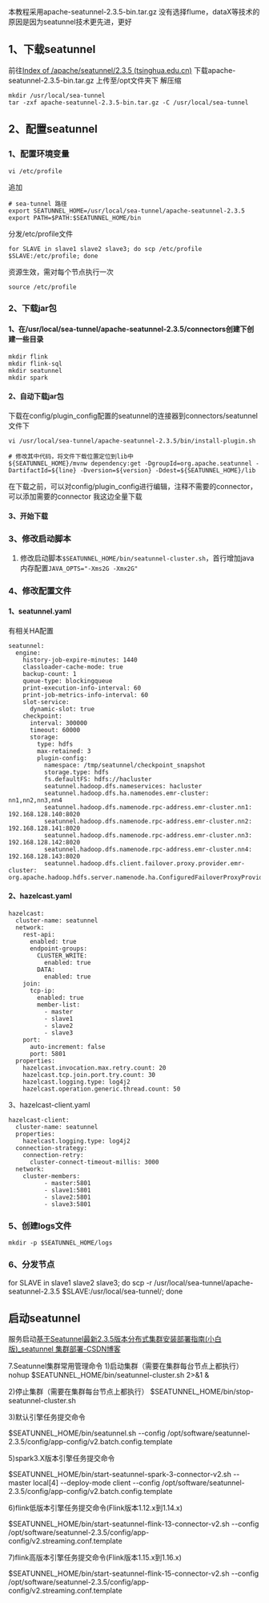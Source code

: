 本教程采用apache-seatunnel-2.3.5-bin.tar.gz
没有选择flume，dataX等技术的原因是因为seatunnel技术更先进，更好
## 1、下载seatunnel
前往[Index of /apache/seatunnel/2.3.5 (tsinghua.edu.cn)](https://mirrors.tuna.tsinghua.edu.cn/apache/seatunnel/2.3.5/)
下载apache-seatunnel-2.3.5-bin.tar.gz
上传至/opt文件夹下
解压缩
```shell
mkdir /usr/local/sea-tunnel
tar -zxf apache-seatunnel-2.3.5-bin.tar.gz -C /usr/local/sea-tunnel
```
## 2、配置seatunnel
### 1、配置环境变量
```shell
vi /etc/profile
```
追加
```
# sea-tunnel 路径
export SEATUNNEL_HOME=/usr/local/sea-tunnel/apache-seatunnel-2.3.5
export PATH=$PATH:$SEATUNNEL_HOME/bin
```

分发/etc/profile文件
```shell
for SLAVE in slave1 slave2 slave3; do scp /etc/profile $SLAVE:/etc/profile; done
```

资源生效，需对每个节点执行一次
```shell
source /etc/profile
```
### 2、下载jar包
#### 1、在/usr/local/sea-tunnel/apache-seatunnel-2.3.5/connectors创建下创建一些目录
```shell
mkdir flink  
mkdir flink-sql  
mkdir seatunnel  
mkdir spark
```
#### 2、自动下载jar包
下载在config/plugin_config配置的seatunnel的连接器到connectors/seatunnel文件下
```shell
vi /usr/local/sea-tunnel/apache-seatunnel-2.3.5/bin/install-plugin.sh
```
```
# 修改其中代码，将文件下载位置定位到lib中
${SEATUNNEL_HOME}/mvnw dependency:get -DgroupId=org.apache.seatunnel -DartifactId=${line} -Dversion=${version} -Ddest=${SEATUNNEL_HOME}/lib
```
在下载之前，可以对config/plugin_config进行编辑，注释不需要的connector，可以添加需要的connector
我这边全量下载
#### 3、开始下载


### 3、修改启动脚本
1. 修改启动脚本`$SEATUNNEL_HOME/bin/seatunnel-cluster.sh`，首行增加java内存配置`JAVA_OPTS="-Xms2G -Xmx2G"`
### 4、修改配置文件
#### 1、seatunnel.yaml 
有相关HA配置
```
seatunnel:
  engine:
    history-job-expire-minutes: 1440
    classloader-cache-mode: true
    backup-count: 1
    queue-type: blockingqueue
    print-execution-info-interval: 60
    print-job-metrics-info-interval: 60
    slot-service:
      dynamic-slot: true
    checkpoint:
      interval: 300000
      timeout: 60000
      storage:
        type: hdfs
        max-retained: 3
        plugin-config:
          namespace: /tmp/seatunnel/checkpoint_snapshot
          storage.type: hdfs
          fs.defaultFS: hdfs://hacluster
          seatunnel.hadoop.dfs.nameservices: hacluster
          seatunnel.hadoop.dfs.ha.namenodes.emr-cluster: nn1,nn2,nn3,nn4
          seatunnel.hadoop.dfs.namenode.rpc-address.emr-cluster.nn1: 192.168.128.140:8020
          seatunnel.hadoop.dfs.namenode.rpc-address.emr-cluster.nn2: 192.168.128.141:8020
          seatunnel.hadoop.dfs.namenode.rpc-address.emr-cluster.nn3: 192.168.128.142:8020
          seatunnel.hadoop.dfs.namenode.rpc-address.emr-cluster.nn4: 192.168.128.143:8020
          seatunnel.hadoop.dfs.client.failover.proxy.provider.emr-cluster: org.apache.hadoop.hdfs.server.namenode.ha.ConfiguredFailoverProxyProvider
```
#### 2、hazelcast.yaml
```
hazelcast:
  cluster-name: seatunnel
  network:
    rest-api:
      enabled: true
      endpoint-groups:
        CLUSTER_WRITE:
          enabled: true
        DATA:
          enabled: true
    join:
      tcp-ip:
        enabled: true
        member-list:
          - master
          - slave1
          - slave2
          - slave3
    port:
      auto-increment: false
      port: 5801
  properties:
    hazelcast.invocation.max.retry.count: 20
    hazelcast.tcp.join.port.try.count: 30
    hazelcast.logging.type: log4j2
    hazelcast.operation.generic.thread.count: 50
```
3、hazelcast-client.yaml
```
hazelcast-client:
  cluster-name: seatunnel
  properties:
    hazelcast.logging.type: log4j2
  connection-strategy:
    connection-retry:
      cluster-connect-timeout-millis: 3000
  network:
    cluster-members: 
          - master:5801
          - slave1:5801
          - slave2:5801
          - slave3:5801
```
### 5、创建logs文件
```shell
mkdir -p $SEATUNNEL_HOME/logs
```
### 6、分发节点
for SLAVE in slave1 slave2 slave3; do scp -r /usr/local/sea-tunnel/apache-seatunnel-2.3.5 $SLAVE:/usr/local/sea-tunnel/; done

## 启动seatunnel

服务启动[基于Seatunnel最新2.3.5版本分布式集群安装部署指南(小白版)_seatunnel 集群部署-CSDN博客](https://blog.csdn.net/qq_41865652/article/details/139514250)

7.Seatunnel集群常用管理命令
1)启动集群（需要在集群每台节点上都执行）
nohup $SEATUNNEL_HOME/bin/seatunnel-cluster.sh 2>&1 &

2)停止集群（需要在集群每台节点上都执行）
$SEATUNNEL_HOME/bin/stop-seatunnel-cluster.sh

3)默认引擎任务提交命令


$SEATUNNEL_HOME/bin/seatunnel.sh --config /opt/software/seatunnel-2.3.5/config/app-config/v2.batch.config.template

5)spark3.X版本引擎任务提交命令


$SEATUNNEL_HOME/bin/start-seatunnel-spark-3-connector-v2.sh --master local[4] --deploy-mode client --config /opt/software/seatunnel-2.3.5/config/app-config/v2.batch.config.template

6)flink低版本引擎任务提交命令(Flink版本1.12.x到1.14.x)

$SEATUNNEL_HOME/bin/start-seatunnel-flink-13-connector-v2.sh --config /opt/software/seatunnel-2.3.5/config/app-config/v2.streaming.conf.template

7)flink高版本引擎任务提交命令(Flink版本1.15.x到1.16.x)

$SEATUNNEL_HOME/bin/start-seatunnel-flink-15-connector-v2.sh --config /opt/software/seatunnel-2.3.5/config/app-config/v2.streaming.conf.template
